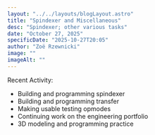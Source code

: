 ```yaml
---
layout: "../../layouts/blogLayout.astro"
title: "Spindexer and Miscellaneous"
desc: "Spindexer; other various tasks"
date: "October 27, 2025"
specificDate: "2025-10-27T20:05"
author: "Zoë Rzewnicki"
image: ""
imageAlt: ""
---
```

Recent Activity:
* Building and programming spindexer
* Building and programming transfer
* Making usable testing opmodes
* Continuing work on the engineering portfolio
* 3D modeling and programming practice